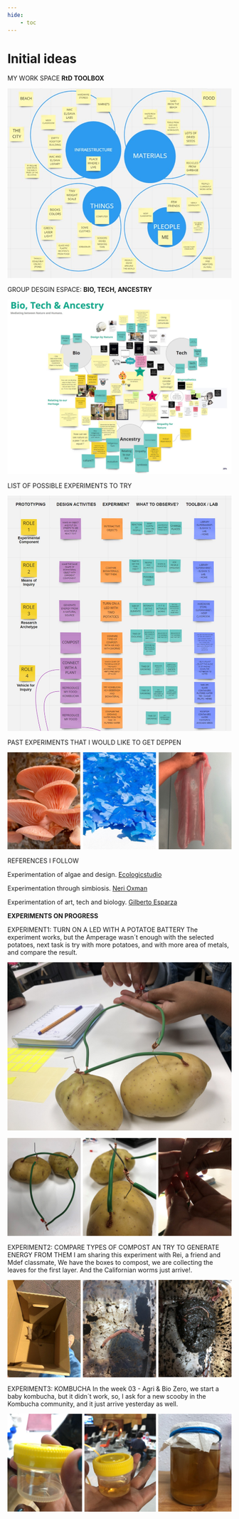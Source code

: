 ```yaml
---
hide:
    - toc
---
```


# Initial ideas

MY WORK SPACE **RtD TOOLBOX**

![](../images/E1.jpg)


GROUP DESGIN ESPACE: **BIO, TECH, ANCESTRY**

![](../images/E3.jpg)


LIST OF POSSIBLE EXPERIMENTS TO TRY

![](../images/E2.jpg)


PAST EXPERIMENTS THAT I WOULD LIKE TO GET DEPPEN

![](../images/E4.jpg)


REFERENCES I FOLLOW

Experimentation of algae and design.
[Ecologicstudio](https://www.ecologicstudio.com/)

Experimentation through simbiosis.
[Neri Oxman](https://oxman.com/)

Experimentation of art, tech and biology.
[Gilberto Esparza](https://gilbertoesparza.net/)


**EXPERIMENTS ON PROGRESS**

EXPERIMENT1: TURN ON A LED WITH A POTATOE BATTERY
The experiment works, but the Amperage wasn´t enough with the selected potatoes, next task is try with more potatoes, and with more area of metals, and compare the result.

![](../images/experiment.jpg)

![](../images/experiment2.jpg)


EXPERIMENT2: COMPARE TYPES OF COMPOST AN TRY TO GENERATE ENERGY FROM THEM
I am sharing this experiment with Rei, a friend and Mdef classmate, We have the boxes to compost, we are collecting the leaves for the first layer. And the Californian worms just arrive!.

![](../images/E5.jpg)


EXPERIMENT3: KOMBUCHA
In the week 03 - Agri & Bio Zero, we start a baby kombucha, but it didn´t work, so, I ask for a new scooby in the Kombucha community, and it just arrive yesterday as well.

![](../images/E6.jpg)